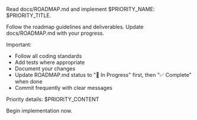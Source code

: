 Read docs/ROADMAP.md and implement $PRIORITY_NAME: $PRIORITY_TITLE.

Follow the roadmap guidelines and deliverables. Update docs/ROADMAP.md with your progress.

Important:
- Follow all coding standards
- Add tests where appropriate
- Document your changes
- Update ROADMAP.md status to "🔄 In Progress" first, then "✅ Complete" when done
- Commit frequently with clear messages

Priority details:
$PRIORITY_CONTENT

Begin implementation now.
